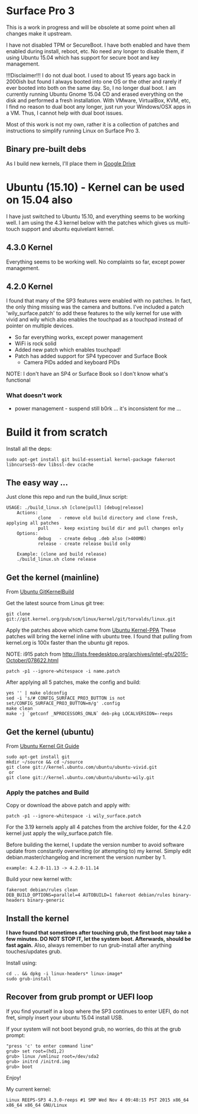 # Surface Pro 3
This is a work in progress and will be obsolete at some point when all changes make it upstream.

I have not disabled TPM or SecureBoot.  I have both enabled and have them enabled during install, reboot, etc.  No need any longer to disable them, if using Ubuntu 15.04 which has support for secure boot and key management.

!!!Disclaimer!!!
I do not dual boot.  I used to about 15 years ago back in 2000ish but found I always booted into one OS or the other and rarely if ever booted into both on the same day.  So, I no longer dual boot.  I am currently running Ubuntu Gnome 15.04 CD and erased everything on the disk and performed a fresh installation.  With VMware, VirtualBox, KVM, etc, I find no reason to dual boot any longer, just run your Windows/OSX apps in a VM.  Thus, I cannot help with dual boot issues.

Most of this work is not my own, rather it is a collection of patches and instructions to simplify running Linux on Surface Pro 3.

## Binary pre-built debs
As I build new kernels, I'll place them in [Google Drive](https://drive.google.com/open?id=0BzNI3Zdy9Y6kfklBazc5Y3VQXzd6MU1oaUFMS0NxWEI4dmpFRmFITWZFZWpfM0U1dUJJaTQ)

# Ubuntu (15.10) - Kernel can be used on 15.04 also
I have just switched to Ubuntu 15.10, and everything seems to be working well.  I am using the 4.3 kernel below with the patches which gives us multi-touch support and ubuntu equivelant kernel.

## 4.3.0 Kernel
Everything seems to be working well. No complaints so far, except power management.

## 4.2.0 Kernel

I found that many of the SP3 features were enabled with no patches.  In fact, the only thing missing was the camera and buttons.  I've included a patch 'wily_surface.patch' to add these features to the wily kernel for use with vivid and wily which also enables the touchpad as a touchpad instead of pointer on multiple devices.

- So far everything works, except power management 
- WiFi is rock solid
- Added new patch which enables touchpad!
- Patch has added support for SP4 typecover and Surface Book
  - Camera PIDs added and keyboard PIDs

NOTE: I don't have an SP4 or Surface Book so I don't know what's functional

### What doesn't work
* power management - suspend still b0rk ... it's inconsistent for me ...

# Build it from scratch

Install all the deps:
```
sudo apt-get install git build-essential kernel-package fakeroot libncurses5-dev libssl-dev ccache
```

## The easy way ...
Just clone this repo and run the build_linux script:
```
USAGE: ./build_linux.sh [clone|pull] [debug|release]
	Actions:
			clone	- remove old build directory and clone fresh, applying all patches
			pull	- keep existing build dir and pull changes only
	Options:
			debug	- create debug .deb also (>400MB)
			release - create release build only

	Example: (clone and build release)
	./build_linux.sh clone release
```

## Get the kernel (mainline)
From [Ubuntu GitKernelBuild](https://wiki.ubuntu.com/KernelTeam/GitKernelBuild)

Get the latest source from Linus git tree:
```
git clone git://git.kernel.org/pub/scm/linux/kernel/git/torvalds/linux.git
```

Apply the patches above which came from [Ubuntu Kernel-PPA](http://kernel.ubuntu.com/~kernel-ppa/mainline/v4.3-rc7-unstable/)
These patches will bring the kernel inline with ubuntu tree.  I found that pulling from kernel.org is 100x faster than the ubuntu git repos.

NOTE: i915 patch from http://lists.freedesktop.org/archives/intel-gfx/2015-October/078622.html

```
patch -p1 --ignore-whitespace -i name.patch
```

After applying all 5 patches, make the config and build:
```
yes '' | make oldconfig
sed -i 's/# CONFIG_SURFACE_PRO3_BUTTON is not set/CONFIG_SURFACE_PRO3_BUTTON=m/g' .config
make clean
make -j `getconf _NPROCESSORS_ONLN` deb-pkg LOCALVERSION=-reeps
```

## Get the kernel (ubuntu)
From [Ubuntu Kernel Git Guide](https://wiki.ubuntu.com/Kernel/Dev/KernelGitGuide?action=show&redirect=KernelTeam%2FKernelGitGuide)

```
sudo apt-get install git
mkdir ~/source && cd ~/source
git clone git://kernel.ubuntu.com/ubuntu/ubuntu-vivid.git
 or
git clone git://kernel.ubuntu.com/ubuntu/ubuntu-wily.git
```

### Apply the patches and Build
Copy or download the above patch and apply with:
```
patch -p1 --ignore-whitespace -i wily_surface.patch
```

For the 3.19 kernels apply all 4 patches from the archive folder, for the 4.2.0 kernel just apply the wily_surface.patch file.

Before building the kernel, I update the version number to avoid software update from constantly overwriting (or attempting to) my kernel.  Simply edit debian.master/changelog and increment the version number by 1.
```
example: 4.2.0-11.13 -> 4.2.0-11.14
```

Build your new kernel with:
```
fakeroot debian/rules clean
DEB_BUILD_OPTIONS=parallel=4 AUTOBUILD=1 fakeroot debian/rules binary-headers binary-generic
```

## Install the kernel
**I have found that sometimes after touching grub, the first boot may take a few minutes.  DO NOT STOP IT, let the system boot.  Afterwards, should be fast again.**
Also, always remember to run grub-install after anything touches/updates grub.

Install using:
```
cd .. && dpkg -i linux-headers* linux-image*
sudo grub-install
```

## Recover from grub prompt or UEFI loop
If you find yourself in a loop where the SP3 continues to enter UEFI, do not fret, simply insert your ubuntu 15.04 install USB.

If your system will not boot beyond grub, no worries, do this at the grub prompt:
```
"press 'c' to enter command line"
grub> set root=(hd1,2)
grub> linux /vmlinuz root=/dev/sda2
grub> initrd /initrd.img
grub> boot
```

Enjoy!

My current kernel:
```
Linux REEPS-SP3 4.3.0-reeps #1 SMP Wed Nov 4 09:48:15 PST 2015 x86_64 x86_64 x86_64 GNU/Linux
```
